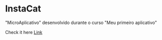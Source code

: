 # InstaCat
"MicroAplicativo" desenvolvido durante o curso "Meu primeiro aplicativo"


Check it here [Link](https://snack.expo.io/@takayuki_komatsu/instacat)

